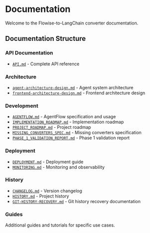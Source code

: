 # Documentation

Welcome to the Flowise-to-LangChain converter documentation.

## Documentation Structure

### API Documentation
- [`API.md`](./api/API.md) - Complete API reference

### Architecture
- [`agent-architecture-design.md`](./architecture/agent-architecture-design.md) - Agent system architecture
- [`frontend-architecture-design.md`](./architecture/frontend-architecture-design.md) - Frontend architecture design

### Development
- [`AGENTFLOW.md`](./development/AGENTFLOW.md) - AgentFlow specification and usage
- [`IMPLEMENTATION_ROADMAP.md`](./development/IMPLEMENTATION_ROADMAP.md) - Implementation roadmap
- [`PROJECT_ROADMAP.md`](./development/PROJECT_ROADMAP.md) - Project roadmap
- [`MISSING_CONVERTERS_SPEC.md`](./development/MISSING_CONVERTERS_SPEC.md) - Missing converters specification
- [`PHASE_1_VALIDATION_REPORT.md`](./development/PHASE_1_VALIDATION_REPORT.md) - Phase 1 validation report

### Deployment
- [`DEPLOYMENT.md`](./deployment/DEPLOYMENT.md) - Deployment guide
- [`MONITORING.md`](./deployment/MONITORING.md) - Monitoring and observability

### History
- [`CHANGELOG.md`](./history/CHANGELOG.md) - Version changelog
- [`HISTORY.md`](./history/HISTORY.md) - Project history
- [`GIT-HISTORY-RECOVERY.md`](./history/GIT-HISTORY-RECOVERY.md) - Git history recovery documentation

### Guides
Additional guides and tutorials for specific use cases.